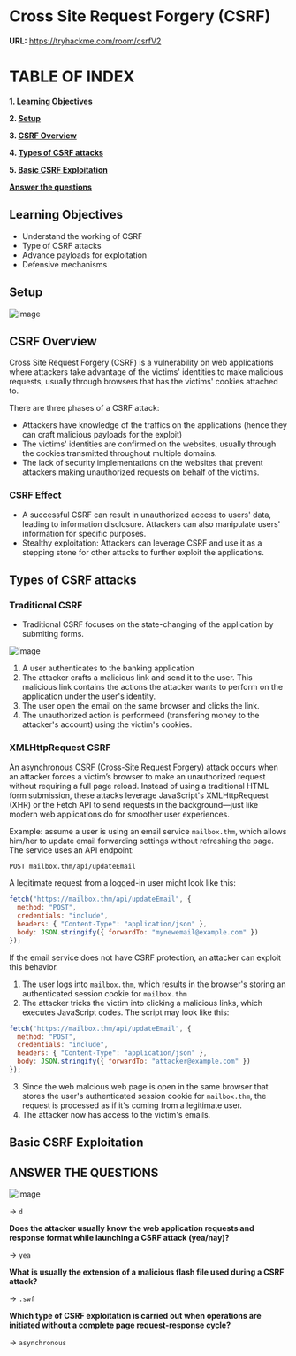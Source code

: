 # Cross Site Request Forgery (CSRF)

**URL:** https://tryhackme.com/room/csrfV2

# TABLE OF INDEX

**1. [Learning Objectives](#learning-objectives)**

**2. [Setup](#setup)**

**3. [CSRF Overview](#csrf-overview)**

**4. [Types of CSRF attacks](#types-of-csrf-attacks)**

**5. [Basic CSRF Exploitation](#basic-csrf-exploitation)**

**[Answer the questions](#answer-the-questions)**


## Learning Objectives
- Understand the working of CSRF
- Type of CSRF attacks
- Advance payloads for exploitation
- Defensive mechanisms

## Setup

![image](https://github.com/user-attachments/assets/59ecfb33-cc5a-440c-8120-104b7d59b6a1)

## CSRF Overview

Cross Site Request Forgery (CSRF) is a vulnerability on web applications where attackers take advantage of the victims' identities to make malicious requests, usually through browsers that has the victims' cookies attached to.

There are three phases of a CSRF attack:

- Attackers have knowledge of the traffics on the applications (hence they can craft malicious payloads for the exploit)
- The victims' identities are confirmed on the websites, usually through the cookies transmitted throughout multiple domains.
- The lack of security implementations on the websites that prevent attackers making unauthorized requests on behalf of the victims.

### CSRF Effect

- A successful CSRF can result in unauthorized access to users' data, leading to information disclosure. Attackers can also manipulate users' information for specific purposes.
- Stealthy exploitation: Attackers can leverage CSRF and use it as a stepping stone for other attacks to further exploit the applications.

## Types of CSRF attacks

### Traditional CSRF
- Traditional CSRF focuses on the state-changing of the application by submiting forms.
  
![image](https://github.com/user-attachments/assets/30bd5ff1-fed3-4244-a306-34d2bb04b5aa)

1. A user authenticates to the banking application
2. The attacker crafts a malicious link and send it to the user. This malicious link contains the actions the attacker wants to perform on the application under the user's identity.
3. The user open the email on the same browser and clicks the link.
4. The unauthorized action is performeed (transfering money to the attacker's account) using the victim's cookies.

### XMLHttpRequest CSRF
An asynchronous CSRF (Cross-Site Request Forgery) attack occurs when an attacker forces a victim’s browser to make an unauthorized request without requiring a full page reload. Instead of using a traditional HTML form submission, these attacks leverage JavaScript's XMLHttpRequest (XHR) or the Fetch API to send requests in the background—just like modern web applications do for smoother user experiences.

Example: assume a user is using an email service `mailbox.thm`, which allows him/her to update email forwarding settings without refreshing the page. The service uses an API endpoint:

```bash
POST mailbox.thm/api/updateEmail
```

A legitimate request from a logged-in user might look like this:

```javascript
fetch("https://mailbox.thm/api/updateEmail", {
  method: "POST",
  credentials: "include",
  headers: { "Content-Type": "application/json" },
  body: JSON.stringify({ forwardTo: "mynewemail@example.com" })
});
```

If the email service does not have CSRF protection, an attacker can exploit this behavior.

1. The user logs into `mailbox.thm`, which results in the browser's storing an authenticated session cookie for `mailbox.thm`
2. The attacker tricks the victim into clicking a malicious links, which executes JavaScript codes. The script may look like this:

```javascript
fetch("https://mailbox.thm/api/updateEmail", {
  method: "POST",
  credentials: "include",
  headers: { "Content-Type": "application/json" },
  body: JSON.stringify({ forwardTo: "attacker@example.com" })
});
```
3. Since the web malcious web page is open in the same browser that stores the user's authenticated session cookie for `mailbox.thm`, the request is processed as if it's coming from a legitimate user.
4. The attacker now has access to the victim's emails.

## Basic CSRF Exploitation


## ANSWER THE QUESTIONS

![image](https://github.com/user-attachments/assets/721f4b3e-a8b4-4b84-a551-326abceba9b8)

-> `d`

**Does the attacker usually know the web application requests and response format while launching a CSRF attack (yea/nay)?**

-> `yea`

**What is usually the extension of a malicious flash file used during a CSRF attack?**

-> `.swf`

**Which type of CSRF exploitation is carried out when operations are initiated without a complete page request-response cycle?**

-> `asynchronous`


